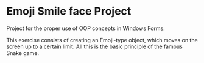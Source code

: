 # Emoji Smile face Project
Project for the proper use of OOP concepts in Windows Forms.

This exercise consists of creating an Emoji-type object, which moves on the screen up to a certain limit. All this is the basic principle of the famous Snake game.
